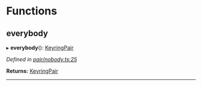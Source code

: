 

# Functions

<a id="everybody"></a>

##  everybody

▸ **everybody**(): [KeyringPair](../interfaces/_types_.keyringpair.md)

*Defined in [pair/nobody.ts:25](https://github.com/polkadot-js/common/blob/50721f2/packages/keyring/src/pair/nobody.ts#L25)*

**Returns:** [KeyringPair](../interfaces/_types_.keyringpair.md)

___

